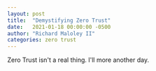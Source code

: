 ```yaml
---
layout: post
title:  "Demystifying Zero Trust"
date:   2021-01-18 00:00:00 -0500
author:	"Richard Maloley II"
categories: zero trust
---
```

Zero Trust isn't a real thing. I'll more another day.
